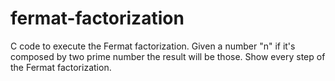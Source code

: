 # fermat-factorization
C code to execute the Fermat factorization. Given a number "n" if it's composed by two prime number the result will be those. Show every step of the Fermat factorization.

